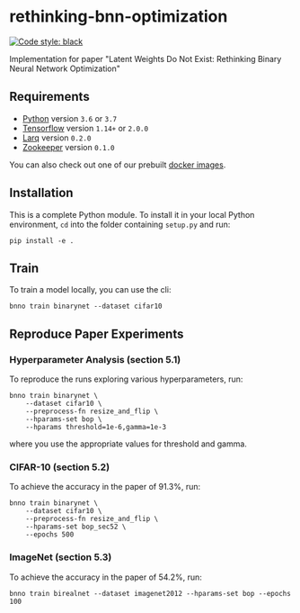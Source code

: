 # rethinking-bnn-optimization

[![Code style: black](https://img.shields.io/badge/code%20style-black-000000.svg)](https://github.com/ambv/black)

Implementation for paper "Latent Weights Do Not Exist: Rethinking Binary Neural Network Optimization"

## Requirements

- [Python](https://python.org) version `3.6` or `3.7`
- [Tensorflow](https://www.tensorflow.org/install) version `1.14+` or `2.0.0`
- [Larq](https://github.com/plumerai/larq) version `0.2.0`
- [Zookeeper](https://github.com/plumerai/zookeeper) version `0.1.0`

You can also check out one of our prebuilt [docker images](https://hub.docker.com/r/plumerai/deep-learning/tags).

## Installation

This is a complete Python module. To install it in your local Python environment, `cd` into the folder containing `setup.py` and run:

```
pip install -e .
```

## Train

To train a model locally, you can use the cli:

```
bnno train binarynet --dataset cifar10
```

## Reproduce Paper Experiments

### Hyperparameter Analysis (section 5.1)

To reproduce the runs exploring various hyperparameters, run:

```
bnno train binarynet \
    --dataset cifar10 \
    --preprocess-fn resize_and_flip \
    --hparams-set bop \
    --hparams threshold=1e-6,gamma=1e-3
```

where you use the appropriate values for threshold and gamma.

### CIFAR-10 (section 5.2)

To achieve the accuracy in the paper of 91.3%, run:

```
bnno train binarynet \
    --dataset cifar10 \
    --preprocess-fn resize_and_flip \
    --hparams-set bop_sec52 \
    --epochs 500
```

### ImageNet (section 5.3)

To achieve the accuracy in the paper of 54.2%, run:

```
bnno train birealnet --dataset imagenet2012 --hparams-set bop --epochs 100
```
